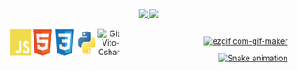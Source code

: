 

<div align="center">
  <a href="https://github.com/GitVito">
  <img height="170em" src="https://github-readme-stats.vercel.app/api?username=GitVito&show_icons=true&theme=midnight-purple&include_all_commits=true&count_private=true"/>
  <img height="170em" src="https://github-readme-stats.vercel.app/api/top-langs/?username=GitVito&layout=compact&langs_count=7&theme=midnight-purple"/>
</div>


<div style="display: inline_block" align="right">

<div style="display: inline_block"><br>
  <img align="left" alt="GitVito-Js" height="50" width="40" src="https://raw.githubusercontent.com/devicons/devicon/master/icons/javascript/javascript-plain.svg">
  <img align="left" alt="GitVito-HTML" height="50" width="40" src="https://raw.githubusercontent.com/devicons/devicon/master/icons/html5/html5-original.svg">
  <img align="left" alt="GitVito-CSS" height="50" width="40" src="https://raw.githubusercontent.com/devicons/devicon/master/icons/css3/css3-original.svg">
  <img align="left" alt="GitVito-Python" height="50" width="40" src="https://raw.githubusercontent.com/devicons/devicon/master/icons/python/python-original.svg">
  <img align="left" alt="GitVito-Csharp" height="50" width="40" src="https://camo.githubusercontent.com/7b23e6c442adf9ef0714d6b52c2621b3ebef58bcc2f101b8dabab05904201e4f/68747470733a2f2f63646e2e69636f6e73636f75742e636f6d2f69636f6e2f667265652f706e672d3235362f6a6176612d34332d3536393330352e706e67">
  
  ![ezgif com-gif-maker](https://user-images.githubusercontent.com/102964046/202488920-74d18a20-ea6e-44ba-9dc9-fa9878ffa655.gif)
</div>


 
 
   ![Snake animation](https://github.com/GitVito/rafaballerini/blob/output/github-contribution-grid-snake.svg)
</div>
